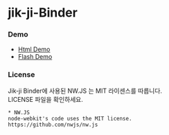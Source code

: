 # jik-ji-Binder

### Demo

<ul>
  <li><a href="javascript:void(demo('/resource/html/index.html'));">Html Demo</a></li>
  <li><a href="javascript:void(demo('/resource/flash/index.html'));">Flash Demo</a></li>
</ul>


<script>
fuㅜction demo(url){
  if(parent.jj){
    parent.jj.link.html(url, 'demo_window', {});
  }else{
    alert('jik-ji-Binder에서 실행해야 합니다.');
  }
}
</script>


### License

Jik-ji Binder에 사용된 NW.JS 는 MIT 라이센스를 따릅니다.<br>
LICENSE 파일을 확인하세요.
```
* NW.JS
node-webkit's code uses the MIT license.
https://github.com/nwjs/nw.js
```

